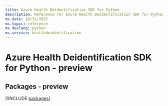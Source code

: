 ```yaml
---
title: Azure Health Deidentification SDK for Python
description: Reference for Azure Health Deidentification SDK for Python
ms.date: 10/31/2025
ms.topic: reference
ms.devlang: python
ms.service: healthdeidentification
---
```

# Azure Health Deidentification SDK for Python - preview
## Packages - preview
[!INCLUDE [packages](health-deidentification-index.md)]
